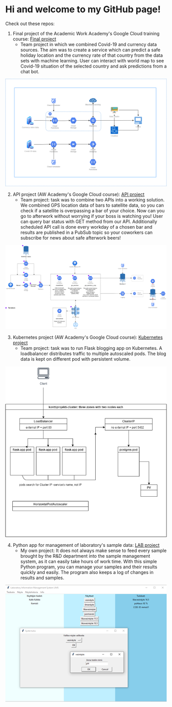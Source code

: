 # Hi and welcome to my GitHub page!

Check out these repos:

1. Final project of the Academic Work Academy's Google Cloud training course: [Final project](https://github.com/LnikGH/AWA-GCP-final-project.git)
   - Team project in which we combined Covid-19 and currency data sources. The aim was to create a service which can predict a safe holiday location and the currency rate of that country from the data sets with machine learning. User can interact with world map to see Covid-19 situation of the selected country and ask predictions from a chat bot.

![Overview of the final project](/final_project_overview.png)

2. API project (AW Academy's Google Cloud course): [API project](https://github.com/LnikGH/apiprojekti.git)
   - Team project: task was to combine two APIs into a working solution. We combined GPS location data of bars to satellite data, so you can check if a satellite is overpassing a bar of your choice. Now can you go to afterwork without worrying if your boss is watching you! User can query bar status with GET method from our API. Additionally scheduled API call is done every workday of a chosen bar and results are published in a PubSub topic so your coworkers can subscribe for news about safe afterwork beers! 

![Overview of the API project](/api_project_architecture.png)

3. Kubernetes project (AW Academy's Google Cloud course): [Kubernetes project](https://github.com/LnikGH/konttiprojekti.git)
   - Team project: task was to run Flask blogging app on Kubernetes. A loadbalancer distributes traffic to multiple autoscaled pods. The blog data is kept on different pod with persistent volume. 
   
![Overview of the Kubernetes project](/container_project_overview.jpg)  

4. Python app for management of laboratory's sample data: [LAB project](https://github.com/LnikGH/LIMS_poc.git)
   - My own project: It does not always make sense to feed every sample brought by the R&D department into the sample management system, as it can easily take hours of work time. With this simple Python program, you can manage your samples and their results quickly and easily. The program also keeps a log of changes in results and samples.
   
 ![Overview of the LIMS app](/lims_add_result_pic.png)
   
   
   
